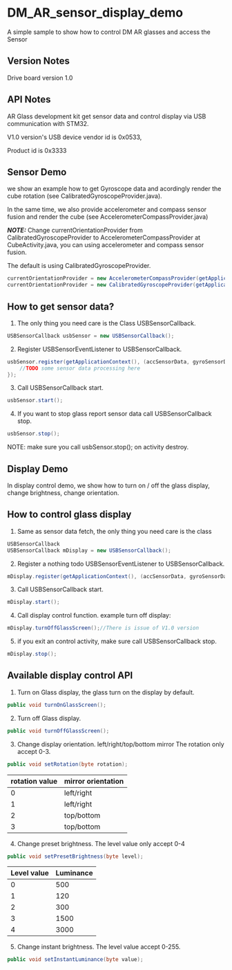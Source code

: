# DM_AR_sensor_display_demo
A simple sample to show how to control DM AR glasses and access the Sensor


## Version Notes
Drive board version 1.0

## API Notes
AR Glass development kit get sensor data and control display via USB communication with STM32.

V1.0 version's USB device vendor id is 0x0533,

Product id is 0x3333

## Sensor Demo
we show an example how to get Gyroscope data and acordingly render the cube rotation (see CalibratedGyroscopeProvider.java).

In the same time, we also provide accelerometer and compass sensor fusion and render the cube (see AccelerometerCompassProvider.java)

***NOTE:***
Change currentOrientationProvider from CalibratedGyroscopeProvider to AccelerometerCompassProvider at CubeActivity.java, you can using accelerometer and compass sensor fusion.

The default is using CalibratedGyroscopeProvider.

```java
currentOrientationProvider = new AccelerometerCompassProvider(getApplicationContext(), mGlassSensor);
currentOrientationProvider = new CalibratedGyroscopeProvider(getApplicationContext(), mGlassSensor);
```
## How to get sensor data?

1.	The only thing you need care is the Class USBSensorCallback.

```java
USBSensorCallback usbSensor = new USBSensorCallback();
```

2.	Register USBSensorEventListener to USBSensorCallback.
```java
usbSensor.register(getApplicationContext(), (accSensorData, gyroSensorData, magSensorData) -> {
    //TODO some sensor data processing here
});
```

3.	Call USBSensorCallback start.
```java
usbSensor.start();
```
4.	If you want to stop glass report sensor data call USBSensorCallback stop.
```java
usbSensor.stop();
```
NOTE: make sure you call usbSensor.stop(); on activity destroy.


## Display Demo
In display control demo, we show how to turn on / off the glass display, change brightness, change orientation.

## How to control glass display
1.	Same as sensor data fetch, the only thing you need care is the class
```java
USBSensorCallback
USBSensorCallback mDisplay = new USBSensorCallback();
```
2.	Register a nothing todo USBSensorEventListener to USBSensorCallback.
```java
mDisplay.register(getApplicationContext(), (accSensorData, gyroSensorData, magSensorData) -> {});
```
3.	Call USBSensorCallback start.
```java
mDisplay.start();
```
4.	Call display control function. example turn off display:
```java
mDisplay.turnOffGlassScreen();//There is issue of V1.0 version
```
5.	if you exit an control activity, make sure call USBSensorCallback stop.
```java
mDisplay.stop();
```

## Available display control API
1.	Turn on Glass display, the glass turn on the display by default.
```java
public void turnOnGlassScreen();
```
2.	Turn off Glass display.
```java
public void turnOffGlassScreen();
```
3.	Change display orientation. left/right/top/bottom mirror The rotation only accept 0-3.
```java
public void setRotation(byte rotation);
```

|rotation value|mirror orientation|
|-|--
|0|left/right|
|1|left/right|
|2|top/bottom|
|3|top/bottom|

4.	Change preset brightness. The level value only accept 0-4
```java
public void setPresetBrightness(byte level);
```
|Level value | Luminance|
|--| --
|0|500|
1|120
2|300
3|1500
4|3000

5.	Change instant brightness. The level value accept 0-255.
```java
public void setInstantLuminance(byte value);
```
